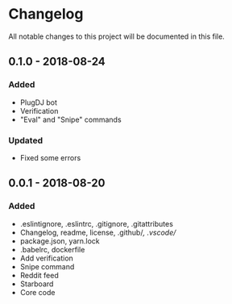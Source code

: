 # Changelog
All notable changes to this project will be documented in this file.

## 0.1.0 - 2018-08-24
### Added
 - PlugDJ bot
 - Verification
 - "Eval" and "Snipe" commands
### Updated
  - Fixed some errors

## 0.0.1 - 2018-08-20
### Added
- .eslintignore, .eslintrc, .gitignore, .gitattributes
- Changelog, readme, license, .github/*, .vscode/*
- package.json, yarn.lock
- .babelrc, dockerfile
- Add verification
- Snipe command
- Reddit feed
- Starboard
- Core code